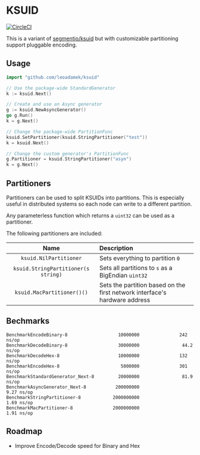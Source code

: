 KSUID 
=====
[![CircleCI](https://circleci.com/gh/LeoAdamek/ksuid.svg?style=svg)](https://circleci.com/gh/LeoAdamek/ksuid)

This is a variant of [segmentio/ksuid](https://github.com/segmentio/ksuid) but with customizable partitioning support
pluggable encoding.

Usage
-----

````go
import "github.com/leoadamek/ksuid"

// Use the package-wide StandardGenerator
k := ksuid.Next()

// Create and use an Async generator
g := ksuid.NewAsyncGenerator()
go g.Run()
k = g.Next()

// Change the package-wide PartitionFunc
ksuid.SetPartitioner(ksuid.StringPartitioner("test"))
k = ksuid.Next()

// Change the custom generator's PartitionFunc
g.Partitioner = ksuid.StringPartitioner("asyn")
k = g.Next()
````

Partitioners
-------------

Partitioners can be used to split KSUIDs into partitions. 
This is especially useful in distributed systems so each node can write to a different partition.

Any parameterless function which returns a `uint32` can be used as a partitioner.

The following partitioners are included:

|Name|Description|
|:--:|:----------|
|`ksuid.NilPartitioner`|Sets everything to partition `0`|
|`ksuid.StringPartitioner(s string)`|Sets all partitions to `s` as a BigEndian `uint32`|
|`ksuid.MacPartitioner()()`|Sets the partition based on the first network interface's hardware address|

Bechmarks
---------

    BenchmarkEncodeBinary-8                   10000000               242    ns/op
    BenchmarkDecodeBinary-8                   30000000                44.2  ns/op
    BenchmarkDecodeHex-8                      10000000               132    ns/op
    BenchmarkEncodeHex-8                       5000000               301    ns/op
    BenchmarkStandardGenerator_Next-8         20000000                81.9  ns/op
    BenchmarkAsyncGenerator_Next-8           200000000                 9.27 ns/op
    BenchmarkStringPartitioner-8            2000000000                 1.69 ns/op
    BenchmarkMacPartitioner-8               2000000000                 1.91 ns/op
    

Roadmap
-------

* Improve Encode/Decode speed for Binary and Hex